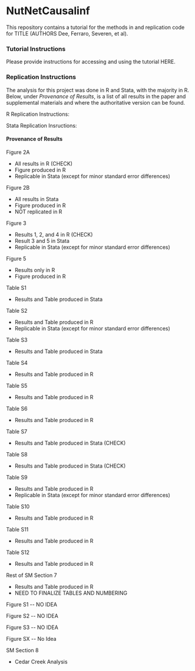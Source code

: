 # NutNetCausalinf
This repository contains a tutorial for the methods in and replication code for TITLE (AUTHORS Dee, Ferraro, Severen, et al).

### Tutorial Instructions

Please provide instructions for accessing and using the tutorial HERE.

### Replication Instructions

The analysis for this project was done in R and Stata, with the majority in R. Below, under *Provenance of Results*, is a list of all results in the paper and supplemental materials and where the authoritative version can be found. 

R Replication Instructions:

Stata Replication Insructions:

#### Provenance of Results

Figure 2A
* All results in R (CHECK)
* Figure produced in R
* Replicable in Stata (except for minor standard error differences)

Figure 2B
* All results in Stata 
* Figure produced in R
* NOT replicated in R

Figure 3 
* Results 1, 2, and 4 in R (CHECK)
* Result 3 and 5 in Stata
* Replicable in Stata (except for minor standard error differences)

Figure 5
* Results only in R
* Figure produced in R

Table S1
* Results and Table produced in Stata

Table S2
* Results and Table produced in R
* Replicable in Stata (except for minor standard error differences)

Table S3
* Results and Table produced in Stata

Table S4
* Results and Table produced in R

Table S5
* Results and Table produced in R

Table S6
* Results and Table produced in R

Table S7
* Results and Table produced in Stata (CHECK)

Table S8
* Results and Table produced in Stata (CHECK)

Table S9
* Results and Table produced in R
* Replicable in Stata (except for minor standard error differences)

Table S10
* Results and Table produced in R

Table S11
* Results and Table produced in R

Table S12
* Results and Table produced in R

Rest of SM Section 7 
* Results and Table produced in R
* NEED TO FINALIZE TABLES AND NUMBERING

Figure S1 -- NO IDEA

Figure S2 -- NO IDEA

Figure S3 -- NO IDEA

Figure SX -- No Idea

SM Section 8
* Cedar Creek Analysis
